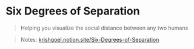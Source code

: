 # Six Degrees of Separation
> Helping you visualize the social distance between any two humans

> Notes: [krishgoel.notion.site/Six-Degrees-of-Separation](https://krishgoel.notion.site/Six-Degrees-of-Separation-cf230bcb136e4462ae0951af71bb885e)
